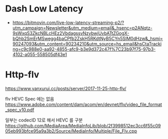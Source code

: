

# Dash Low Latency
  - https://bitmovin.com/live-low-latency-streaming-p2/?utm_campaign=Newsletter&utm_medium=email&_hsenc=p2ANqtz-9sWxqS3ZkcNBLcHEz2VbdagssvNzybwjUvbATtZGogX-bQhb2SmErMSwegg4baCPfb2ZskH5RKdtNyB5CYn5SIM0dHzw&_hsmi=90247093&utm_content=90234210&utm_source=hs_email&hsCtaTracking=c9c988e0-aa92-4855-afc9-b3e9d372c47f%7C23b97f75-97b3-4102-a055-558505df43e1
  
  
# Http-flv
https://www.yanxurui.cc/posts/server/2017-11-25-http-flv/

flv HEVC Spec 에는 없음
https://www.adobe.com/content/dam/acom/en/devnet/flv/video_file_format_spec_v10.pdf

일부는 codecID 12로 해서 HEVC 를 구분
https://github.com/MediaArea/MediaInfoLib/blob/2f3998512ec3cc6f55c0905eb993bfce95a9a3b2/Source/MediaInfo/Multiple/File_Flv.cpp
